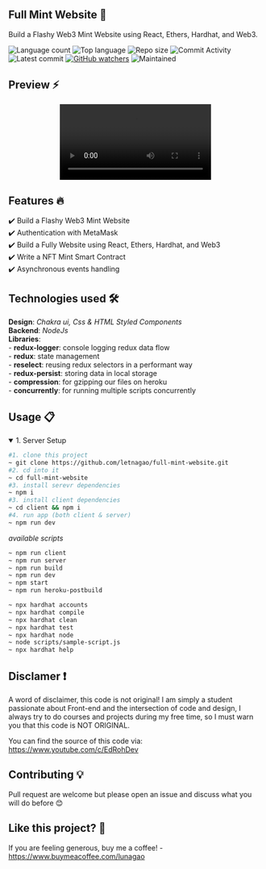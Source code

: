 ## Full Mint Website 🎯
 Build a Flashy Web3 Mint Website using React, Ethers, Hardhat, and Web3.
 
![Language count](https://img.shields.io/github/languages/count/letnagao/full-mint-website?color=green)
![Top language](https://img.shields.io/github/languages/top/letnagao/full-mint-website?color=ff69b4)
![Repo size](https://img.shields.io/github/repo-size/letnagao/full-mint-website?color=yellow)
![Commit Activity](https://img.shields.io/github/commit-activity/y/letnagao/full-mint-website?color=blue)
![Latest commit](https://img.shields.io/github/last-commit/letnagao/full-mint-website?color=red)
[![GitHub watchers](https://img.shields.io/github/watchers/letnagao/full-mint-website?logo=GitHub)](https://github.com/letnagao/full-mint-website/watchers)
![Maintained](https://img.shields.io/maintenance/yes/9999)

</ul><h2> Preview ⚡️</h2>
<p align="center">
  <video src="https://user-images.githubusercontent.com/99754900/174686429-2b1792f1-315f-4389-9188-fd5235805cd2.mp4" />
</p>

## Features 🔥
✔️ Build a Flashy Web3 Mint Website <br />
✔️ Authentication with MetaMask <br />
✔️ Build a Fully Website using React, Ethers, Hardhat, and Web3 <br />
✔️ Write a NFT Mint Smart Contract <br />
✔️ Asynchronous events handling <br />

## Technologies used 🛠️
**Design**: *Chakra ui, Css & HTML Styled Components*<br />
**Backend**: *NodeJs* <br />
**Libraries**: <br />
    - **redux-logger**: console logging redux data flow <br />
    - **redux**: state management <br />
    - **reselect**: reusing redux selectors in a performant way <br />
    - **redux-persist**: storing data in local storage <br />
    - **compression**: for gzipping our files on heroku <br />
    - **concurrently**: for running multiple scripts concurrently <br />

## Usage 📋
<details open>
<summary>1. Server Setup</summary>

```bash
#1. clone this project
~ git clone https://github.com/letnagao/full-mint-website.git
#2. cd into it
~ cd full-mint-website
#3. install serevr dependencies
~ npm i
#3. install client dependencies
~ cd client && npm i
#4. run app (both client & server)
~ npm run dev
```
*available scripts*
```bash
~ npm run client
~ npm run server
~ npm run build
~ npm run dev
~ npm start
~ npm run heroku-postbuild
```
```bash
~ npx hardhat accounts
~ npx hardhat compile
~ npx hardhat clean
~ npx hardhat test
~ npx hardhat node
~ node scripts/sample-script.js
~ npx hardhat help
```
  
</details>

## Disclamer ❗️
A word of disclaimer, this code is not original! 
I am simply a student passionate about Front-end and the intersection of code and design, I always try to do courses and projects during my free time, so I must warn you that this code is NOT ORIGINAL.

You can find the source of this code via: https://www.youtube.com/c/EdRohDev

## Contributing 💡
Pull request are welcome but please open an issue and discuss what you will do before 😊

## Like this project? 💖

If you are feeling generous, buy me a coffee! - https://www.buymeacoffee.com/lunagao
